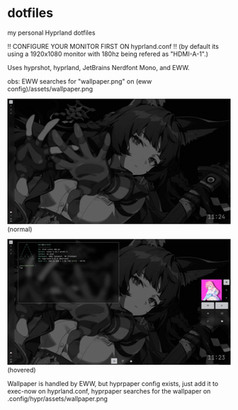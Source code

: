 # dotfiles
my personal Hyprland dotfiles

!! CONFIGURE YOUR MONITOR FIRST ON hyprland.conf !! (by default its using a 1920x1080 monitor with 180hz being refered as "HDMI-A-1".)

Uses hyprshot, hyprland, JetBrains Nerdfont Mono, and EWW.

obs: EWW searches for "wallpaper.png" on (eww config)/assets/wallpaper.png

![alt text](assets/normal.png)
(normal)

![alt text](assets/expanded.png)
(hovered)

Wallpaper is handled by EWW, but hyprpaper config exists, just add it to exec-now on hyprland.conf, hyprpaper searches for the wallpaper on .config/hypr/assets/wallpaper.png

